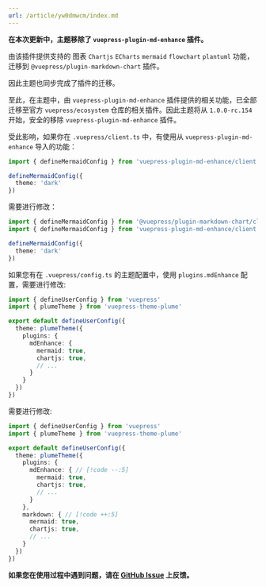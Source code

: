 ```yaml
---
url: /article/yw0dmwcm/index.md
---
```

**在本次更新中，主题移除了 `vuepress-plugin-md-enhance` 插件。**

由该插件提供支持的 图表 `Chartjs` `ECharts` `mermaid` `flowchart` `plantuml` 功能，迁移到
`@vuepress/plugin-markdown-chart` 插件。

因此主题也同步完成了插件的迁移。

至此，在主题中，由 `vuepress-plugin-md-enhance` 插件提供的相关功能，已全部迁移至官方 `vuepress/ecosystem`
仓库的相关插件。因此主题将从 `1.0.0-rc.154` 开始，安全的移除 `vuepress-plugin-md-enhance` 插件。

受此影响，如果你在 `.vuepress/client.ts` 中，有使用从 `vuepress-plugin-md-enhance` 导入的功能：

```ts title=".vuepress/client.ts"
import { defineMermaidConfig } from 'vuepress-plugin-md-enhance/client'

defineMermaidConfig({
  theme: 'dark'
})
```

需要进行修改：

```ts title=".vuepress/client.ts"
import { defineMermaidConfig } from '@vuepress/plugin-markdown-chart/client' // [!code ++]
import { defineMermaidConfig } from 'vuepress-plugin-md-enhance/client' // [!code --]

defineMermaidConfig({
  theme: 'dark'
})
```

如果您有在 `.vuepress/config.ts` 的主题配置中，使用 `plugins.mdEnhance` 配置，需要进行修改:

```ts title=".vuepress/config.ts"
import { defineUserConfig } from 'vuepress'
import { plumeTheme } from 'vuepress-theme-plume'

export default defineUserConfig({
  theme: plumeTheme({
    plugins: {
      mdEnhance: {
        mermaid: true,
        chartjs: true,
        // ...
      }
    }
  })
})
```

需要进行修改:

```ts title=".vuepress/config.ts"
import { defineUserConfig } from 'vuepress'
import { plumeTheme } from 'vuepress-theme-plume'

export default defineUserConfig({
  theme: plumeTheme({
    plugins: {
      mdEnhance: { // [!code --:5]
        mermaid: true,
        chartjs: true,
        // ...
      }
    },
    markdown: { // [!code ++:5]
      mermaid: true,
      chartjs: true,
      // ...
    }
  })
})
```

**如果您在使用过程中遇到问题，请在 [GitHub Issue](https://github.com/pengzhanbo/vuepress-theme-plume/issues) 上反馈。**
